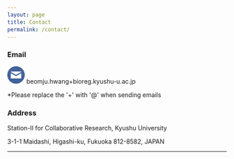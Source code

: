 ```yaml
---
layout: page
title: Contact
permalink: /contact/
---
```


### Email

<aside>
<img src="email.png" alt="email.png" width="40px" /> beomju.hwang+bioreg.kyushu-u.ac.jp

*Please replace the '+' with '@' when sending emails

</aside>

### Address

Station-II for Collaborative Research, Kyushu University

3-1-1 Maidashi, Higashi-ku, Fukuoka 812-8582, JAPAN

---
